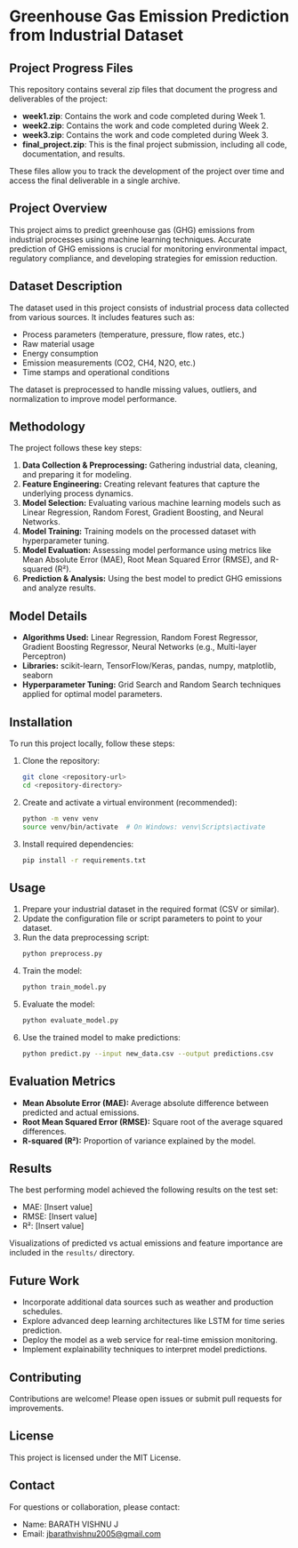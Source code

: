 # Greenhouse Gas Emission Prediction from Industrial Dataset

## Project Progress Files

This repository contains several zip files that document the progress and deliverables of the project:

- **week1.zip**: Contains the work and code completed during Week 1.
- **week2.zip**: Contains the work and code completed during Week 2.
- **week3.zip**: Contains the work and code completed during Week 3.
- **final_project.zip**: This is the final project submission, including all code, documentation, and results.

These files allow you to track the development of the project over time and access the final deliverable in a single archive.

## Project Overview
This project aims to predict greenhouse gas (GHG) emissions from industrial processes using machine learning techniques. Accurate prediction of GHG emissions is crucial for monitoring environmental impact, regulatory compliance, and developing strategies for emission reduction.

## Dataset Description
The dataset used in this project consists of industrial process data collected from various sources. It includes features such as:
- Process parameters (temperature, pressure, flow rates, etc.)
- Raw material usage
- Energy consumption
- Emission measurements (CO2, CH4, N2O, etc.)
- Time stamps and operational conditions

The dataset is preprocessed to handle missing values, outliers, and normalization to improve model performance.

## Methodology
The project follows these key steps:
1. **Data Collection & Preprocessing:** Gathering industrial data, cleaning, and preparing it for modeling.
2. **Feature Engineering:** Creating relevant features that capture the underlying process dynamics.
3. **Model Selection:** Evaluating various machine learning models such as Linear Regression, Random Forest, Gradient Boosting, and Neural Networks.
4. **Model Training:** Training models on the processed dataset with hyperparameter tuning.
5. **Model Evaluation:** Assessing model performance using metrics like Mean Absolute Error (MAE), Root Mean Squared Error (RMSE), and R-squared (R²).
6. **Prediction & Analysis:** Using the best model to predict GHG emissions and analyze results.

## Model Details
- **Algorithms Used:** Linear Regression, Random Forest Regressor, Gradient Boosting Regressor, Neural Networks (e.g., Multi-layer Perceptron)
- **Libraries:** scikit-learn, TensorFlow/Keras, pandas, numpy, matplotlib, seaborn
- **Hyperparameter Tuning:** Grid Search and Random Search techniques applied for optimal model parameters.

## Installation
To run this project locally, follow these steps:

1. Clone the repository:
   ```bash
   git clone <repository-url>
   cd <repository-directory>
   ```

2. Create and activate a virtual environment (recommended):
   ```bash
   python -m venv venv
   source venv/bin/activate  # On Windows: venv\Scripts\activate
   ```

3. Install required dependencies:
   ```bash
   pip install -r requirements.txt
   ```

## Usage
1. Prepare your industrial dataset in the required format (CSV or similar).
2. Update the configuration file or script parameters to point to your dataset.
3. Run the data preprocessing script:
   ```bash
   python preprocess.py
   ```
4. Train the model:
   ```bash
   python train_model.py
   ```
5. Evaluate the model:
   ```bash
   python evaluate_model.py
   ```
6. Use the trained model to make predictions:
   ```bash
   python predict.py --input new_data.csv --output predictions.csv
   ```

## Evaluation Metrics
- **Mean Absolute Error (MAE):** Average absolute difference between predicted and actual emissions.
- **Root Mean Squared Error (RMSE):** Square root of the average squared differences.
- **R-squared (R²):** Proportion of variance explained by the model.

## Results
The best performing model achieved the following results on the test set:
- MAE: [Insert value]
- RMSE: [Insert value]
- R²: [Insert value]

Visualizations of predicted vs actual emissions and feature importance are included in the `results/` directory.

## Future Work
- Incorporate additional data sources such as weather and production schedules.
- Explore advanced deep learning architectures like LSTM for time series prediction.
- Deploy the model as a web service for real-time emission monitoring.
- Implement explainability techniques to interpret model predictions.

## Contributing
Contributions are welcome! Please open issues or submit pull requests for improvements.

## License
This project is licensed under the MIT License.

## Contact
For questions or collaboration, please contact:
- Name: BARATH VISHNU J 
- Email: jbarathvishnu2005@gmail.com

